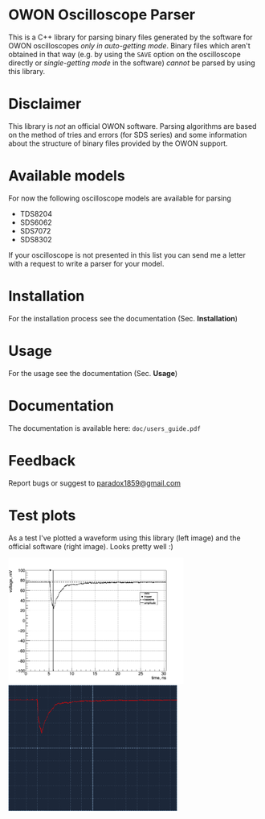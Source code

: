 # OWON Oscilloscope Parser
This is a C++ library for parsing binary files generated by the software for OWON oscilloscopes *only in auto-getting mode*. Binary files which aren't obtained in that way (e.g. by using the `SAVE` option on the oscilloscope directly or *single-getting mode* in the software) *cannot* be parsed by using this library.

# Disclaimer
This library is *not* an official OWON software. Parsing algorithms are based on the method of tries and errors (for SDS series) and some information about the structure of binary files provided by the OWON support.

# Available models
For now the following oscilloscope models are available for parsing

  * TDS8204
  * SDS6062
  * SDS7072
  * SDS8302

If your oscilloscope is not presented in this list you can send me a letter with a request
to write a parser for your model.

# Installation
For the installation process see the documentation (Sec. **Installation**)

# Usage
For the usage see the documentation (Sec. **Usage**)

# Documentation
The documentation is available here: `doc/users_guide.pdf`

# Feedback
Report bugs or suggest to paradox1859@gmail.com

# Test plots
As a test I've plotted a waveform using this library (left image) and the official software (right image). Looks pretty well :)
<p float="left">
  <img src="https://github.com/LRDPRDX/OWON-Oscilloscope-Parser/blob/master/example/TDS/pictures/csi_tl_parser.png" height="250">
  <img src="https://github.com/LRDPRDX/OWON-Oscilloscope-Parser/blob/master/example/TDS/pictures/csi_tl_soft.png" height="250">
</p>

